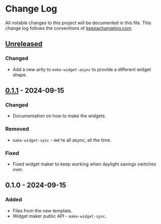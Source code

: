 # Change Log
All notable changes to this project will be documented in this file. This change log follows the conventions of [keepachangelog.com](http://keepachangelog.com/).

## [Unreleased]
### Changed
- Add a new arity to `make-widget-async` to provide a different widget shape.

## [0.1.1] - 2024-09-15
### Changed
- Documentation on how to make the widgets.

### Removed
- `make-widget-sync` - we're all async, all the time.

### Fixed
- Fixed widget maker to keep working when daylight savings switches over.

## 0.1.0 - 2024-09-15
### Added
- Files from the new template.
- Widget maker public API - `make-widget-sync`.

[Unreleased]: https://sourcehost.site/your-name/noob-project/compare/0.1.1...HEAD
[0.1.1]: https://sourcehost.site/your-name/noob-project/compare/0.1.0...0.1.1
